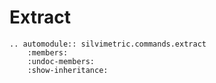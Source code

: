 # Extract

```{eval-rst}
.. automodule:: silvimetric.commands.extract
    :members:
    :undoc-members:
    :show-inheritance:
```

